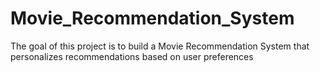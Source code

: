 # Movie_Recommendation_System
The goal of this project is to build a Movie Recommendation System that personalizes recommendations based on user preferences

